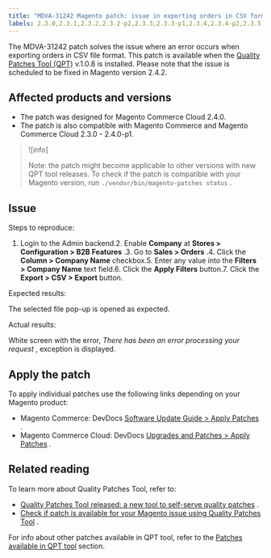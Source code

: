 ```yaml
---
title: "MDVA-31242 Magento patch: issue in exporting orders in CSV format"
labels: 2.3.0,2.3.1,2.3.2,2.3.2-p2,2.3.3,2.3.3-p1,2.3.4,2.3.4-p2,2.3.5,2.3.5-p1,2.3.5-p2,2.3.6,2.4.0,2.4.0-p1,QPT 1.0.8,QPT patches,Magento Commerce,Magento Commerce Cloud,Quality Patches Tool
---
```


The MDVA-31242 patch solves the issue where an error occurs when exporting orders in CSV file format. This patch is available when the [Quality Patches Tool (QPT)](https://devdocs.magento.com/guides/v2.4/comp-mgr/patching.html#mqp) v.1.0.8 is installed. Please note that the issue is scheduled to be fixed in Magento version 2.4.2.

## Affected products and versions

* The patch was designed for Magento Commerce Cloud 2.4.0.
* The patch is also compatible with Magento Commerce and Magento Commerce Cloud 2.3.0 - 2.4.0-p1.

>![info]
>
>Note: the patch might become applicable to other versions with new QPT tool releases. To check if the patch is compatible with your Magento version, run `./vendor/bin/magento-patches status` .

## Issue

 <span class="wysiwyg-underline">Steps to reproduce:</span> 

1. Login to the Admin backend.2. Enable **Company** at **Stores > Configuration > B2B Features** .3. Go to **Sales > Orders** .4. Click the **Column > Company Name** checkbox.5. Enter any value into the **Filters > Company Name** text field.6. Click the **Apply Filters** button.7. Click the **Export > CSV > Export** button.

 <span class="wysiwyg-underline">Expected results:</span> 

The selected file pop-up is opened as expected.

 <span class="wysiwyg-underline">Actual results:</span> 

White screen with the error, *There has been an error processing your request* , exception is displayed.

## Apply the patch

To apply individual patches use the following links depending on your Magento product:

* Magento Commerce: DevDocs [Software Update Guide > Apply Patches](https://devdocs.magento.com/guides/v2.4/comp-mgr/patching.html) .
* Magento Commerce Cloud: DevDocs [Upgrades and Patches > Apply Patches](https://devdocs.magento.com/cloud/project/project-patch.html) .

## Related reading

To learn more about Quality Patches Tool, refer to:

* [Quality Patches Tool released: a new tool to self-serve quality patches](https://support.magento.com/hc/en-us/articles/360047139492) .
* [Check if patch is available for your Magento issue using Quality Patches Tool](https://support.magento.com/hc/en-us/articles/360047125252) .

For info about other patches available in QPT tool, refer to the [Patches available in QPT tool](https://support.magento.com/hc/en-us/sections/360010506631-Patches-available-in-QPT-tool-) section.